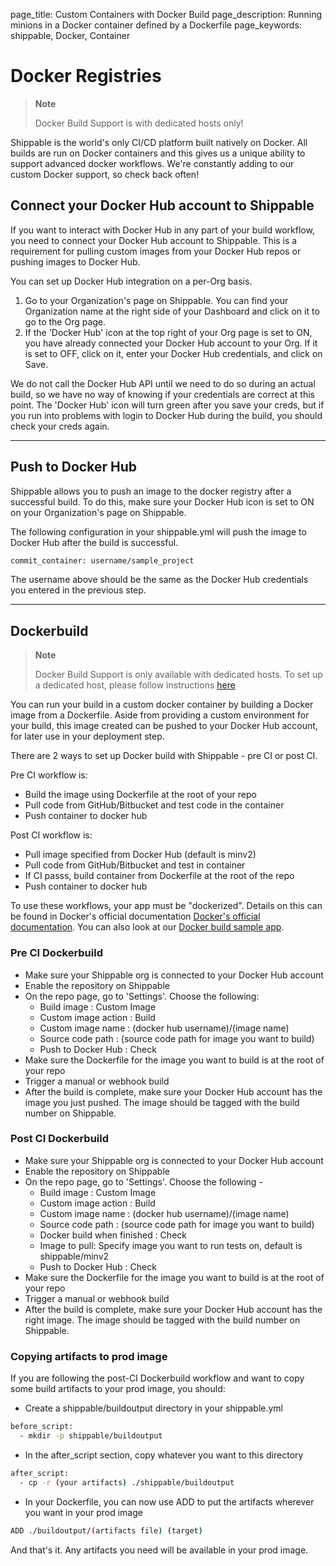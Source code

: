 page_title: Custom Containers with Docker Build
page_description: Running minions in a Docker container defined by a Dockerfile
page_keywords: shippable, Docker, Container

# Docker Registries

> **Note**
>
> Docker Build Support is with dedicated hosts only!

Shippable is the world's only CI/CD platform built natively on Docker.
All builds are run on Docker containers and this gives us a unique
ability to support advanced docker workflows. We're constantly adding to
our custom Docker support, so check back often!

## Connect your Docker Hub account to Shippable

If you want to interact with Docker Hub in any part of your build
workflow, you need to connect your Docker Hub account to Shippable. This
is a requirement for pulling custom images from your Docker Hub repos or
pushing images to Docker Hub.

You can set up Docker Hub integration on a per-Org basis.

1.  Go to your Organization's page on Shippable. You can find your
    Organization name at the right side of your Dashboard and click on
    it to go to the Org page.
2.  If the 'Docker Hub' icon at the top right of your Org page is set to
    ON, you have already connected your Docker Hub account to your Org.
    If it is set to OFF, click on it, enter your Docker Hub credentials,
    and click on Save.

We do not call the Docker Hub API until we need to do so during an
actual build, so we have no way of knowing if your credentials are
correct at this point. The 'Docker Hub' icon will turn green after you
save your creds, but if you run into problems with login to Docker Hub
during the build, you should check your creds again.

---

## Push to Docker Hub

Shippable allows you to push an image to the docker registry after a
successful build. To do this, make sure your Docker Hub icon is set to
ON on your Organization's page on Shippable.

The following configuration in your shippable.yml will push the image to
Docker Hub after the build is successful.

```bash
commit_container: username/sample_project
```

The username above should be the same as the Docker Hub credentials you
entered in the previous step.

---

## Dockerbuild

> **Note**
>
> Docker Build Support is only available with dedicated hosts. To set up
> a dedicated host, please follow instructions
> [here](config.md#dedicated-hosts)

You can run your build in a custom docker container by building a Docker
image from a Dockerfile. Aside from providing a custom environment for
your build, this image created can be pushed to your Docker Hub account,
for later use in your deployment step.

There are 2 ways to set up Docker build with Shippable - pre CI or post
CI.

Pre CI workflow is:

- Build the image using Dockerfile at the root of your repo
- Pull code from GitHub/Bitbucket and test code in the container
- Push container to docker hub

Post CI workflow is:

- Pull image specified from Docker Hub (default is minv2)
- Pull code from GitHub/Bitbucket and test in container
- If CI passs, build container from Dockerfile at the root of the repo
- Push container to docker hub

To use these workflows, your app must be "dockerized". Details on this
can be found in Docker's official documentation [Docker's official
documentation](https://docs.dockerhub.com). You can also look at our
[Docker build sample app](https://github.com/cadbot/dockerized-nodejs).

### Pre CI Dockerbuild

- Make sure your Shippable org is connected to your Docker Hub account
- Enable the repository on Shippable
- On the repo page, go to 'Settings'. Choose the following:
    - Build image : Custom Image
    - Custom image action : Build
    - Custom image name : (docker hub username)/(image name)
    - Source code path : (source code path for image you want to build)
    - Push to Docker Hub : Check
- Make sure the Dockerfile for the image you want to build is at the root of your repo
- Trigger a manual or webhook build
- After the build is complete, make sure your Docker Hub account has
  the image you just pushed. The image should be tagged with the build
  number on Shippable.

### Post CI Dockerbuild

- Make sure your Shippable org is connected to your Docker Hub account
- Enable the repository on Shippable
- On the repo page, go to 'Settings'. Choose the following -
    - Build image : Custom Image
    - Custom image action : Build
    - Custom image name : (docker hub username)/(image name)
    - Source code path : (source code path for image you want to
      build)
    - Docker build when finished : Check
    - Image to pull: Specify image you want to run tests on, default
      is shippable/minv2
    -  Push to Docker Hub : Check
- Make sure the Dockerfile for the image you want to build is at the
  root of your repo
- Trigger a manual or webhook build
- After the build is complete, make sure your Docker Hub account has
  the right image. The image should be tagged with the build number on
  Shippable.

### Copying artifacts to prod image

If you are following the post-CI Dockerbuild workflow and want to copy
some build artifacts to your prod image, you should:

- Create a shippable/buildoutput directory in your shippable.yml

```bash
before_script:
  - mkdir -p shippable/buildoutput
```

- In the after_script section, copy whatever you want to this
   directory

```bash
after_script:
  - cp -r (your artifacts) ./shippable/buildoutput
```

- In your Dockerfile, you can now use ADD to put the artifacts
   wherever you want in your prod image

```bash
ADD ./buildoutput/(artifacts file) (target)
```

And that's it. Any artifacts you need will be available in your prod
image.
